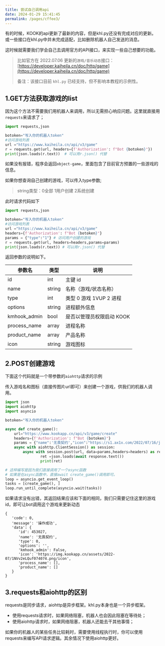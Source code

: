 ```yaml
---
title: 尝试自己调用api
date: 2024-01-29 15:41:45
permalink: /pages/cffee3/
---
```



有的时候，KOOK的api更新了最新的内容，但是khl.py还没有完成对应的更新。或一些接口在khl.py中并未完成适配，比如删除机器人自己发送的消息。

这时候就需要我们学会自己去调用官方的API接口，来实现一些自己想要的功能。

> 比如官方在 2022.07.06 更新的`游戏/音乐动态`接口：[https://developer.kaiheila.cn/doc/http/game](https://developer.kaiheila.cn/doc/http/game)
>
> 备注：该接口目前 `khl.py` 已经支持，但不影响本教程的示例性。

## 1.GET方法获取游戏的list

因为这个方法不需要我们用机器人来调用，所以无需担心响应问题。这里就直接用`requests`来请求了；

```python
import requests,json

botoken="写入你的机器人token"
#访问游戏列表
url ="https://www.kaiheila.cn/api/v3/game"
r = requests.get(url, headers={f'Authorization': f"Bot {botoken}"})
print(json.loads(r.text))  # 可以用r.json() 代替
```

如果没有报错，程序会返回`object-game`，里面包含了目前官方预置的一些游戏的信息。

如果你想查询自己创建的游戏，可以传入type参数;

> string类型：0全部 1用户创建 2系统创建

此时请求代码如下

```python
import requests,json

botoken="写入你的机器人token"
#访问游戏列表
url ="https://www.kaiheila.cn/api/v3/game"
headers={f'Authorization': f"Bot {botoken}"}
params = {"type":"1"} # 访问用户创建的游戏
r = requests.get(url, headers=headers,params=params)
print(json.loads(r.text)) # 可以用r.json() 代替
```


返回参数的说明如下。

|参数名 | 类型 | 说明 |
|-- | -- | --|
|id | int | 主键 id|
|name | string | 名称（游戏/状态名称）|
|type | int | 类型 0 游戏 1VUP 2 进程|
|options | string | 进程额外信息|
|kmhook_admin | bool | 是否以管理员权限启动 KOOK|
|process_name | array | 进程名称|
|product_name | array | 产品名称|
|icon | string | 游戏图标|



## 2.POST创建游戏

下面这个代码就是一个带参数的`aiohttp`请求的示例

传入游戏名和图标（直接传图片url即可）来创建一个游戏，供我们的机器人调用。

```python
import json
import aiohttp
import asyncio

botoken="写入你的机器人token"

async def create_game():
    url="https://www.kookapp.cn/api/v3/game/create"
    headers={f'Authorization': f"Bot {botoken}"}
    params = {"name":'无畏契约',"icon":"https://s1.ax1x.com/2022/07/16/j5rrwV.png"}
    async with aiohttp.ClientSession() as session:
        async with session.post(url, data=params,headers=headers) as response:
                ret =json.loads(await response.text())
                print(ret)

# 这样编写是因为我们直接调用了一个async函数
# 如果是在async函数中，直接await create_game()调用即可。
loop = asyncio.get_event_loop()
tasks = [create_game(), ]
loop.run_until_complete(asyncio.wait(tasks))
```

如果请求没有出错，其返回结果应该和下面的相同，我们只需要记住这里的游戏id，即可让bot调用这个游戏来更新动态

```
{
   'code': 0, 
   'message': '操作成功',
   'data': {
      'id': 453027, 
      'name': '无畏契约', 
      'type': 0, 
      'options': '', 
      'kmhook_admin': False, 
      'icon': 'https://img.kookapp.cn/assets/2022-07/1NVv2eLQuf074074.png/icon', 
      'process_name': [], 
      'product_name': []
   }
}
```

## 3.requests和aiohttp的区别

requests是同步请求，aiohttp是异步框架。khl.py本身也是一个异步框架。

* 使用requests请求时，如果网络阻塞，机器人也会因此阻塞在等待处；
* 使用aiohttp请求时，如果网络阻塞，机器人还能去干其他事情；

如果你的机器人的某些任务比较耗时，需要使用线程执行时，你可以使用requests来编写API请求逻辑。其余情况下使用aiohttp更好。